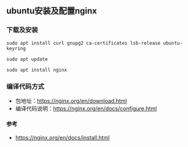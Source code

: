## ubuntu安装及配置nginx

### 下载及安装
    sudo apt install curl gnupg2 ca-certificates lsb-release ubuntu-keyring

    sudo apt update

    sudo apt install nginx

### 编译代码方式
- 包地址：https://nginx.org/en/download.html
- 编译代码说明：https://nginx.org/en/docs/configure.html

#### 参考
- https://nginx.org/en/docs/install.html
